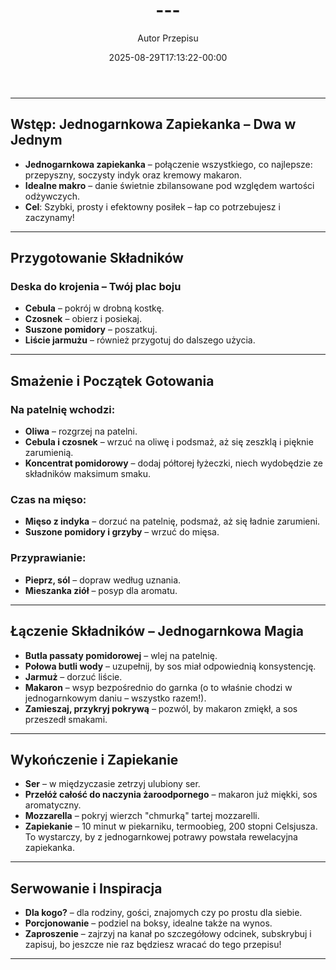 ﻿---
draft: true
title: "---"
author: "Autor Przepisu"
recipe_image: images/recipe-headers/default.avif
date: 2025-08-29T17:13:22-00:00
categories: ["do-kategoryzacji"]
tags: ["draft"]
tagline: "Przepis do sformatowania"
servings: 4
prep_time: 15
cook: true
cook_time: 30
calories: 300
protein: 20
fat: 10
carbohydrate: 25
---
---

## **Wstęp: Jednogarnkowa Zapiekanka – Dwa w Jednym**

- **Jednogarnkowa zapiekanka** – połączenie wszystkiego, co najlepsze: przepyszny, soczysty indyk oraz kremowy makaron.
- **Idealne makro** – danie świetnie zbilansowane pod względem wartości odżywczych.
- **Cel**: Szybki, prosty i efektowny posiłek – łap co potrzebujesz i zaczynamy!

---

## **Przygotowanie Składników**

### **Deska do krojenia – Twój plac boju**
- **Cebula** – pokrój w drobną kostkę.
- **Czosnek** – obierz i posiekaj.
- **Suszone pomidory** – poszatkuj.
- **Liście jarmużu** – również przygotuj do dalszego użycia.

---

## **Smażenie i Początek Gotowania**

### **Na patelnię wchodzi:**
- **Oliwa** – rozgrzej na patelni.
- **Cebula i czosnek** – wrzuć na oliwę i podsmaż, aż się zeszklą i pięknie zarumienią.
- **Koncentrat pomidorowy** – dodaj półtorej łyżeczki, niech wydobędzie ze składników maksimum smaku.

### **Czas na mięso:**
- **Mięso z indyka** – dorzuć na patelnię, podsmaż, aż się ładnie zarumieni.
- **Suszone pomidory i grzyby** – wrzuć do mięsa.

### **Przyprawianie:**
- **Pieprz, sól** – dopraw według uznania.
- **Mieszanka ziół** – posyp dla aromatu.

---

## **Łączenie Składników – Jednogarnkowa Magia**

- **Butla passaty pomidorowej** – wlej na patelnię.
- **Połowa butli wody** – uzupełnij, by sos miał odpowiednią konsystencję.
- **Jarmuż** – dorzuć liście.
- **Makaron** – wsyp bezpośrednio do garnka (o to właśnie chodzi w jednogarnkowym daniu – wszystko razem!).
- **Zamieszaj, przykryj pokrywą** – pozwól, by makaron zmiękł, a sos przeszedł smakami.

---

## **Wykończenie i Zapiekanie**

- **Ser** – w międzyczasie zetrzyj ulubiony ser.
- **Przełóż całość do naczynia żaroodpornego** – makaron już miękki, sos aromatyczny.
- **Mozzarella** – pokryj wierzch "chmurką" tartej mozzarelli.
- **Zapiekanie** – 10 minut w piekarniku, termoobieg, 200 stopni Celsjusza. To wystarczy, by z jednogarnkowej potrawy powstała rewelacyjna zapiekanka.

---

## **Serwowanie i Inspiracja**

- **Dla kogo?** – dla rodziny, gości, znajomych czy po prostu dla siebie.
- **Porcjonowanie** – podziel na boksy, idealne także na wynos.
- **Zaproszenie** – zajrzyj na kanał po szczegółowy odcinek, subskrybuj i zapisuj, bo jeszcze nie raz będziesz wracać do tego przepisu!

---